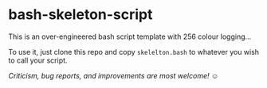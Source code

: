 # bash-skeleton-script

This is an over-engineered bash script template with 256 colour logging…

To use it, just clone this repo and copy `skelelton.bash` to whatever you wish to call your script.

*Criticism, bug reports, and improvements are most welcome! ☺*
